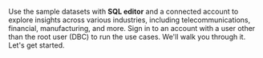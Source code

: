 Use the sample datasets with **SQL editor** and a connected account to explore insights across various industries, including telecommunications, financial, manufacturing, and more. Sign in to an account with a user other than the root user (DBC) to run the use cases. We'll walk you through it. Let's get started.

